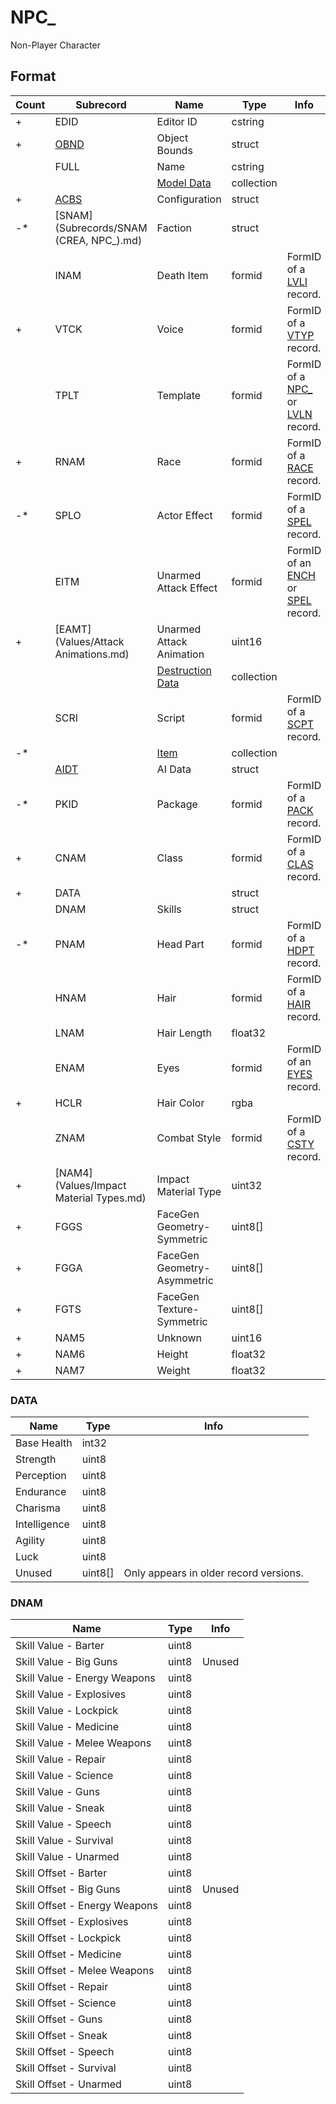 NPC_
====

Non-Player Character

## Format

Count | Subrecord | Name | Type | Info
------|-------|------|------|-----
\+ | EDID | Editor ID | cstring |
\+ | [OBND](Subrecords/OBND.md) | Object Bounds | struct |
| | FULL | Name | cstring |
| | | [Model Data](Subrecords/Model.md) | collection |
\+ | [ACBS](Subrecords/ACBS.md) | Configuration | struct |
-* | [SNAM](Subrecords/SNAM (CREA, NPC_).md) | Faction | struct |
| | INAM | Death Item | formid | FormID of a [LVLI](LVLI.md) record.
\+ | VTCK | Voice | formid | FormID of a [VTYP](VTYP.md) record.
| | TPLT | Template | formid | FormID of a [NPC_](NPC_.md) or [LVLN](LVLN.md) record.
\+ | RNAM | Race | formid | FormID of a [RACE](RACE.md) record.
-* | SPLO | Actor Effect | formid | FormID of a [SPEL](SPEL.md) record.
| | EITM | Unarmed Attack Effect | formid | FormID of an [ENCH](ENCH.md) or [SPEL](SPEL.md) record.
\+ | [EAMT](Values/Attack Animations.md) | Unarmed Attack Animation | uint16 |
| | | [Destruction Data](Subrecords/Destruction.md) | collection |
| | SCRI | Script | formid | FormID of a [SCPT](SCPT.md) record.
-* | | [Item](Subrecords/Item.md) | collection |
| | [AIDT](Subrecords/AIDT.md) | AI Data | struct |
-* | PKID | Package | formid | FormID of a [PACK](PACK.md) record.
\+ | CNAM | Class | formid | FormID of a [CLAS](CLAS.md) record.
\+ | DATA | | struct |
| | DNAM | Skills | struct |
-* | PNAM | Head Part | formid | FormID of a [HDPT](HDPT.md) record.
| | HNAM | Hair | formid | FormID of a [HAIR](HAIR.md) record.
| | LNAM | Hair Length | float32 |
| | ENAM | Eyes | formid | FormID of an [EYES](EYES.md) record.
\+ | HCLR | Hair Color | rgba |
| | ZNAM | Combat Style | formid | FormID of a [CSTY](CSTY.md) record.
\+ | [NAM4](Values/Impact Material Types.md) | Impact Material Type | uint32 |
\+ | FGGS | FaceGen Geometry-Symmetric | uint8[] |
\+ | FGGA | FaceGen Geometry-Asymmetric | uint8[] |
\+ | FGTS | FaceGen Texture-Symmetric | uint8[] |
\+ | NAM5 | Unknown | uint16 |
\+ | NAM6 | Height | float32 |
\+ | NAM7 | Weight | float32 |

### DATA

Name | Type | Info
-----|------|-----
Base Health | int32 |
Strength | uint8 |
Perception | uint8 |
Endurance | uint8 |
Charisma | uint8 |
Intelligence | uint8 |
Agility | uint8 |
Luck | uint8 |
Unused | uint8[] | Only appears in older record versions.

### DNAM

Name | Type | Info
-----|------|-----
Skill Value - Barter | uint8 |
Skill Value - Big Guns | uint8 | Unused
Skill Value - Energy Weapons | uint8 |
Skill Value - Explosives | uint8 |
Skill Value - Lockpick | uint8 |
Skill Value - Medicine | uint8 |
Skill Value - Melee Weapons | uint8 |
Skill Value - Repair | uint8 |
Skill Value - Science | uint8 |
Skill Value - Guns | uint8 |
Skill Value - Sneak | uint8 |
Skill Value - Speech | uint8 |
Skill Value - Survival | uint8 |
Skill Value - Unarmed | uint8 |
Skill Offset - Barter | uint8 |
Skill Offset - Big Guns | uint8 | Unused
Skill Offset - Energy Weapons | uint8 |
Skill Offset - Explosives | uint8 |
Skill Offset - Lockpick | uint8 |
Skill Offset - Medicine | uint8 |
Skill Offset - Melee Weapons | uint8 |
Skill Offset - Repair | uint8 |
Skill Offset - Science | uint8 |
Skill Offset - Guns | uint8 |
Skill Offset - Sneak | uint8 |
Skill Offset - Speech | uint8 |
Skill Offset - Survival | uint8 |
Skill Offset - Unarmed | uint8 |
